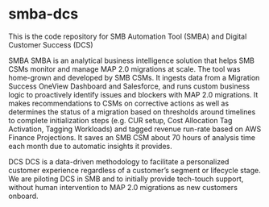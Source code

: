 # smba-dcs
This is the code repository for SMB Automation Tool (SMBA) and Digital Customer Success (DCS)

SMBA
SMBA is an analytical business intelligence solution that helps SMB CSMs monitor and manage MAP 2.0 migrations at scale. The tool was home-grown and developed by SMB CSMs. It ingests data from a Migration Success OneView Dashboard and Salesforce, and runs custom business logic to proactively identify issues and blockers with MAP 2.0 migrations. It makes recommendations to CSMs on corrective actions as well as determines the status of a migration based on thresholds around timelines to complete initialization steps (e.g. CUR setup, Cost Allocation Tag Activation, Tagging Workloads) and tagged revenue run-rate based on AWS Finance Projections. It saves an SMB CSM about 70 hours of analysis time each month due to automatic insights it provides.

DCS
DCS is a data-driven methodology to facilitate a personalized customer experience regardless of a customer’s segment or lifecycle stage. We are piloting DCS in SMB and to initially provide tech-touch support, without human intervention to MAP 2.0 migrations as new customers onboard. 
